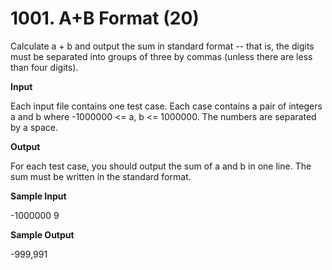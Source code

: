 # 1001. A+B Format (20)

Calculate a + b and output the sum in standard format -- that is, the digits must be separated into groups of three by commas (unless there are less than four digits).

**Input**

Each input file contains one test case. Each case contains a pair of integers a and b where -1000000 <= a, b <= 1000000. The numbers are separated by a space.

**Output**

For each test case, you should output the sum of a and b in one line. The sum must be written in the standard format.

**Sample Input**

-1000000 9

**Sample Output**

-999,991